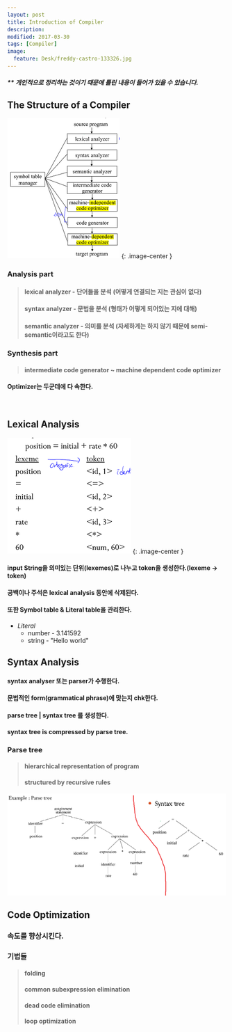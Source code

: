 ```yaml
---
layout: post
title: Introduction of Compiler
description:
modified: 2017-03-30
tags: [Compiler]
image:
  feature: Desk/freddy-castro-133326.jpg
---
```

##### ** 개인적으로 정리하는 것이기 때문에 틀린 내용이 들어가 있을 수 있습니다.

## The Structure of a Compiler

![structure](/images/compiler/structureCompiler.png)
{: .image-center }

### Analysis part
> #### lexical analyzer - 단어들을 분석 (어떻게 연결되는 지는 관심이 없다)
> #### syntax analyzer - 문법을 분석 (형태가 어떻게 되어있는 지에 대해)
> #### semantic analyzer - 의미를 분석 (자세하게는 하지 않기 때문에 semi-semantic이라고도 한다)

### Synthesis part
> #### intermediate code generator ~ machine dependent code optimizer

#### Optimizer는 두군데에 다 속한다.
<br />

## Lexical Analysis

![lexical](/images/compiler/lexical.png)
{: .image-center }

#### input String을 의미있는 단위(lexemes)로 나누고 token을 생성한다.(lexeme -> token)
#### 공백이나 주석은 lexical analysis 동안에 삭제된다.
#### 또한 Symbol table & Literal table을 관리한다.

* *Literal*
    * number - 3.141592
    * string - "Hello world"

## Syntax Analysis

#### syntax analyser 또는 parser가 수행한다.
#### 문법적인 form(grammatical phrase)에 맞는지 chk한다.
#### parse tree | syntax tree 를 생성한다.
#### syntax tree is compressed by parse tree.

### Parse tree
> #### hierarchical representation of program
> #### structured by recursive rules

![parse & syntax tree](/images/compiler/parse_syntax_tree.png)

## Code Optimization
### 속도를 향상시킨다.
### 기법들
> #### folding
> #### common subexpression elimination
> #### dead code elimination
> #### loop optimization
